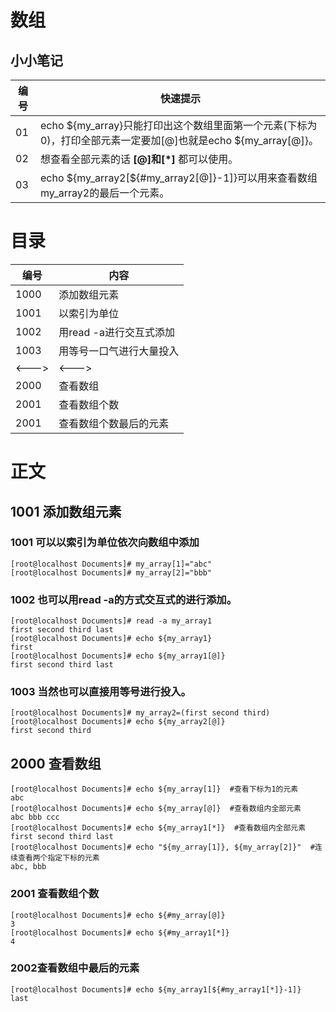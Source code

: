 # 数组
## 小小笔记
编号|快速提示
---|---
01|echo ${my_array}只能打印出这个数组里面第一个元素(下标为0)，打印全部元素一定要加[@]也就是echo ${my_array[@]}。
02|想查看全部元素的话 **[@]和[\*]** 都可以使用。
03|echo ${my_array2[${#my_array2[@]}-1]}可以用来查看数组my_array2的最后一个元素。


# 目录

编号|内容
---|---
1000|添加数组元素
1001|以索引为单位
1002|用read -a进行交互式添加
1003|用等号一口气进行大量投入
<--->|<--->
2000|查看数组
2001|查看数组个数
2001|查看数组个数最后的元素


# 正文

## 1001 添加数组元素
  
### 1001 可以以索引为单位依次向数组中添加
```
[root@localhost Documents]# my_array[1]="abc"
[root@localhost Documents]# my_array[2]="bbb"
```

### 1002 也可以用read -a的方式交互式的进行添加。

```shell
[root@localhost Documents]# read -a my_array1
first second third last
[root@localhost Documents]# echo ${my_array1}
first
[root@localhost Documents]# echo ${my_array1[@]}
first second third last
```

### 1003 当然也可以直接用等号进行投入。

```shell
[root@localhost Documents]# my_array2=(first second third)
[root@localhost Documents]# echo ${my_array2[@]}
first second third
```

## 2000 查看数组
```
[root@localhost Documents]# echo ${my_array[1]}  #查看下标为1的元素
abc
[root@localhost Documents]# echo ${my_array[@]}  #查看数组内全部元素
abc bbb ccc
[root@localhost Documents]# echo ${my_array1[*]}  #查看数组内全部元素
first second third last
[root@localhost Documents]# echo "${my_array[1]}, ${my_array[2]}"  #连续查看两个指定下标的元素
abc, bbb
```
### 2001 查看数组个数
```
[root@localhost Documents]# echo ${#my_array[@]}
3
[root@localhost Documents]# echo ${#my_array1[*]}
4
```
### 2002查看数组中最后的元素
```
[root@localhost Documents]# echo ${my_array1[${#my_array1[*]}-1]}
last
```

  

  
  
  
